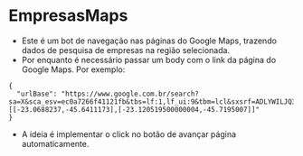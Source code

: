 # EmpresasMaps

* Este é um bot de navegação nas páginas do Google Maps, trazendo dados de pesquisa de empresas na região selecionada.
* Por enquanto é necessário passar um body com o link da página do Google Maps. Por exemplo:
```
{
  "urlBase": "https://www.google.com.br/search?sa=X&sca_esv=ec0a7266f41121fb&tbs=lf:1,lf_ui:9&tbm=lcl&sxsrf=ADLYWILJQ3jhO_JdnkU4RqsYkROkJlWFJQ:1729062023577&q=padarias+em+ca%C3%A7apava&rflfq=1&num=10&ved=2ahUKEwj32Nb9qZKJAxXPrpUCHeYPCgcQjGp6BAgkEAE&biw=1920&bih=911&dpr=1#rlfi=hd:;si:;mv:[[-23.0688237,-45.6411173],[-23.120519500000004,-45.7195007]]"
}
```
* A ideia é implementar o click no botão de avançar página automaticamente.
